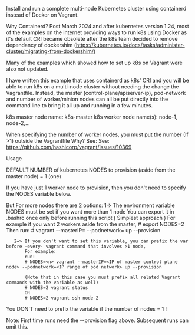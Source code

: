 Install and run a complete multi-node Kubernetes cluster using containerd instead of Docker on Vagrant.

Why Containerd?
Post March 2024 and after kubernetes version 1.24, most of the examples on the internet providing ways to run k8s using Docker as it's default CRI became obsolete after the k8s team decided to remove dependancy of dockershim (https://kubernetes.io/docs/tasks/administer-cluster/migrating-from-dockershim/)

Many of the examples which showed how to set up k8s on Vagrant were also not updated.

I have written this example that uses containerd as k8s' CRI and you will be able to run k8s on a multi-node cluster
without needing the change the Vagrantfile. Instead, the master (control-plane/apiserver-ip), pod-network and number
of worker/minion nodes can all be put directly into the command line to bring it all up and running in a few minutes.

k8s master node name: k8s-master
k8s worker node name(s): node-1, node-2,...

When specifying the number of worker nodes, you must put the number (If >1) outside the Vagrantfile
Why? See: See: https://github.com/hashicorp/vagrant/issues/10369

Usage

DEFAULT NUMBER of kubernetes NODES to provision (aside from the master node) = 1 (one)

If you have just 1 worker node to provision, then you don't need to specify the NODES variable below.

But For more nodes there are 2 options:
       1=> The environment variable NODES must be set if you want more than 1 node
           You can export it in .bashrc once only before running this script ( Simplest approach )
           For example if you want 2 workers aside from the master,
           # export NODES=2 
           Then run:
           # vagrant --masterIP=<IP of master control plane node> --podnetwork=<IP range of pod network> up --provision

       2=> If you don't want to set this variable, you can prefix the var before -every- vagrant command that involves >1 node,
           For example:
           run:
           # NODES=<n> vagrant --masterIP=<IP of master control plane node> --podnetwork=<IP range of pod network> up --provision

           (Note that in this case you must prefix all related Vagrant commands with the variable as well)
           # NODES=2 vagrant status
           OR
           # NODES=2 vagrant ssh node-2 
 You DON'T need to prefix the variable if the number of nodes = 1 !

 Note: First time runs need the --provision flag above. Subsequent runs can omit this.


